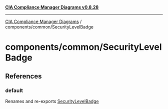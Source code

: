 [**CIA Compliance Manager Diagrams v0.8.28**](../../../README.md)

***

[CIA Compliance Manager Diagrams](../../../modules.md) / components/common/SecurityLevelBadge

# components/common/SecurityLevelBadge

## References

### default

Renames and re-exports [SecurityLevelBadge](../../variables/SecurityLevelBadge.md)
